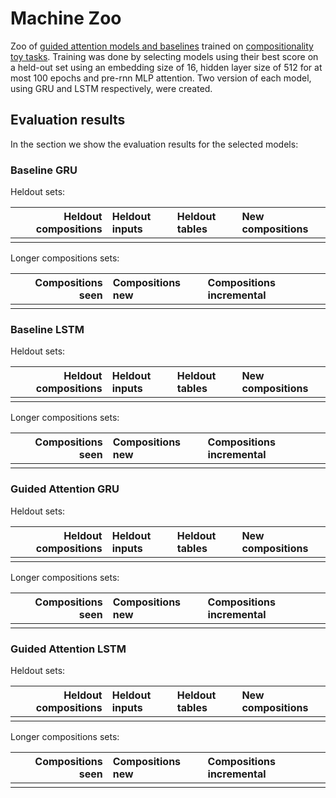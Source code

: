 # Machine Zoo

Zoo of [guided attention models and baselines](https://github.com/i-machine-think/machine) trained on [compositionality toy tasks](https://github.com/i-machine-think/machine-tasks).
Training was done by selecting models using their best score on a held-out set using an embedding size of 
16, hidden layer size of 512 for at most 100 epochs and pre-rnn MLP attention. Two version of
each model, using GRU and LSTM respectively, were created.

## Evaluation results

In the section we show the evaluation results for the selected models:

### Baseline GRU

Heldout sets:

| Heldout compositions | Heldout inputs | Heldout tables | New compositions |
| --------------------:|:-------------- |:-------------- |:---------------- |
| | | | |

Longer compositions sets:

| Compositions seen | Compositions new | Compositions incremental |
| ------------------------:|:----------------------- |:------------------------------- |
| | | |


### Baseline LSTM

Heldout sets:

| Heldout compositions | Heldout inputs | Heldout tables | New compositions |
| --------------------:|:-------------- |:-------------- |:---------------- |
| | | | |

Longer compositions sets:

| Compositions seen | Compositions new | Compositions incremental |
| ------------------------:|:----------------------- |:------------------------------- |
| | | |

### Guided Attention GRU

Heldout sets:

| Heldout compositions | Heldout inputs | Heldout tables | New compositions |
| --------------------:|:-------------- |:-------------- |:---------------- |
| | | | |

Longer compositions sets:

| Compositions seen | Compositions new | Compositions incremental |
| ------------------------:|:----------------------- |:------------------------------- |
| | | |

### Guided Attention LSTM

Heldout sets:

| Heldout compositions | Heldout inputs | Heldout tables | New compositions |
| --------------------:|:-------------- |:-------------- |:---------------- |
| | | | |

Longer compositions sets:

| Compositions seen | Compositions new | Compositions incremental |
| ------------------------:|:----------------------- |:------------------------------- |
| | | |
